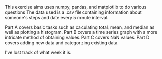 This exercise aims uses numpy, pandas, and matplotlib to do various questions
The data used is a .csv file containing information about someone's steps and date every 5 minute interval.

Part A covers basic tasks such as calculating total, mean, and median as well as plotting a histogram.
Part B covers a time series graph with a more intricate method of obtaining values.
Part C covers NaN values.
Part D covers adding new data and categorizing existing data.

I've lost track of what week it is.
